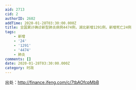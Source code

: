 ```yaml
---
aid: 2713
cid: 2
authorID: 2602
addTime: 2020-01-28T03:30:00.000Z
title: 全国累计确诊新型肺炎病例4474例，湖北新增1291例，新增死亡24例
tags:
    - 新增
    - '24'
    - '1291'
    - '4474'
    - 肺炎
comments: []
date: 2020-01-28T03:30:00.000Z
category: 时政
---
```


出处：http://finance.ifeng.com/c/7tbAOfcpMbB
